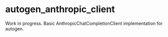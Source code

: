 # autogen_anthropic_client

Work in progress. Basic AnthropicChatCompletionClient implementation for autogen.